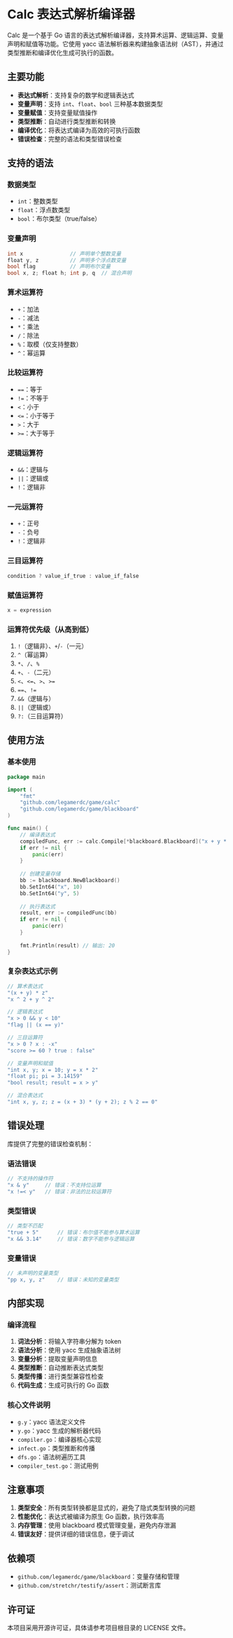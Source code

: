 # Calc 表达式解析编译器

Calc 是一个基于 Go 语言的表达式解析编译器，支持算术运算、逻辑运算、变量声明和赋值等功能。它使用 yacc 语法解析器来构建抽象语法树（AST），并通过类型推断和编译优化生成可执行的函数。

## 主要功能

- **表达式解析**：支持复杂的数学和逻辑表达式
- **变量声明**：支持 `int`、`float`、`bool` 三种基本数据类型
- **变量赋值**：支持变量赋值操作
- **类型推断**：自动进行类型推断和转换
- **编译优化**：将表达式编译为高效的可执行函数
- **错误检查**：完整的语法和类型错误检查

## 支持的语法

### 数据类型
- `int`：整数类型
- `float`：浮点数类型  
- `bool`：布尔类型（true/false）

### 变量声明
```go
int x               // 声明单个整数变量
float y, z          // 声明多个浮点数变量
bool flag           // 声明布尔变量
bool x, z; float h; int p, q  // 混合声明
```

### 算术运算符
- `+`：加法
- `-`：减法
- `*`：乘法
- `/`：除法
- `%`：取模（仅支持整数）
- `^`：幂运算

### 比较运算符
- `==`：等于
- `!=`：不等于
- `<`：小于
- `<=`：小于等于
- `>`：大于
- `>=`：大于等于

### 逻辑运算符
- `&&`：逻辑与
- `||`：逻辑或
- `!`：逻辑非

### 一元运算符
- `+`：正号
- `-`：负号
- `!`：逻辑非

### 三目运算符
```go
condition ? value_if_true : value_if_false
```

### 赋值运算符
```go
x = expression
```

### 运算符优先级（从高到低）
1. `!`（逻辑非）、`+`/`-`（一元）
2. `^`（幂运算）
3. `*`、`/`、`%`
4. `+`、`-`（二元）
5. `<`、`<=`、`>`、`>=`
6. `==`、`!=`
7. `&&`（逻辑与）
8. `||`（逻辑或）
9. `?:`（三目运算符）

## 使用方法

### 基本使用
```go
package main

import (
    "fmt"
    "github.com/legamerdc/game/calc"
    "github.com/legamerdc/game/blackboard"
)

func main() {
    // 编译表达式
    compiledFunc, err := calc.Compile[*blackboard.Blackboard]("x + y * 2")
    if err != nil {
        panic(err)
    }
    
    // 创建变量存储
    bb := blackboard.NewBlackboard()
    bb.SetInt64("x", 10)
    bb.SetInt64("y", 5)
    
    // 执行表达式
    result, err := compiledFunc(bb)
    if err != nil {
        panic(err)
    }
    
    fmt.Println(result) // 输出: 20
}
```

### 复杂表达式示例
```go
// 算术表达式
"(x + y) * z"
"x ^ 2 + y ^ 2"

// 逻辑表达式  
"x > 0 && y < 10"
"flag || (x == y)"

// 三目运算符
"x > 0 ? x : -x"
"score >= 60 ? true : false"

// 变量声明和赋值
"int x, y; x = 10; y = x * 2"
"float pi; pi = 3.14159"
"bool result; result = x > y"

// 混合表达式
"int x, y, z; z = (x + 3) * (y + 2); z % 2 == 0"
```

## 错误处理

库提供了完整的错误检查机制：

### 语法错误
```go
// 不支持的操作符
"x & y"     // 错误：不支持位运算
"x !=< y"   // 错误：非法的比较运算符
```

### 类型错误
```go
// 类型不匹配
"true + 5"      // 错误：布尔值不能参与算术运算
"x && 3.14"     // 错误：数字不能参与逻辑运算
```

### 变量错误
```go
// 未声明的变量类型
"pp x, y, z"    // 错误：未知的变量类型
```

## 内部实现

### 编译流程
1. **词法分析**：将输入字符串分解为 token
2. **语法分析**：使用 yacc 生成抽象语法树
3. **变量分析**：提取变量声明信息
4. **类型推断**：自动推断表达式类型
5. **类型传播**：进行类型兼容性检查
6. **代码生成**：生成可执行的 Go 函数

### 核心文件说明
- `g.y`：yacc 语法定义文件
- `y.go`：yacc 生成的解析器代码
- `compiler.go`：编译器核心实现
- `infect.go`：类型推断和传播
- `dfs.go`：语法树遍历工具
- `compiler_test.go`：测试用例

## 注意事项

1. **类型安全**：所有类型转换都是显式的，避免了隐式类型转换的问题
2. **性能优化**：表达式被编译为原生 Go 函数，执行效率高
3. **内存管理**：使用 blackboard 模式管理变量，避免内存泄漏
4. **错误友好**：提供详细的错误信息，便于调试

## 依赖项

- `github.com/legamerdc/game/blackboard`：变量存储和管理
- `github.com/stretchr/testify/assert`：测试断言库

## 许可证

本项目采用开源许可证，具体请参考项目根目录的 LICENSE 文件。 